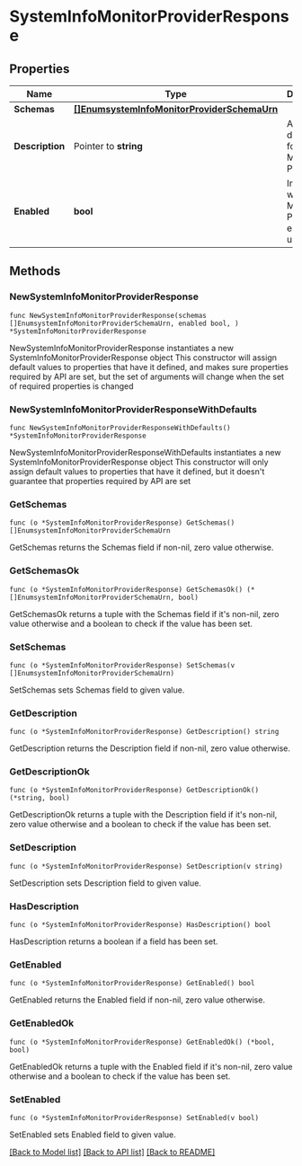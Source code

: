 # SystemInfoMonitorProviderResponse

## Properties

Name | Type | Description | Notes
------------ | ------------- | ------------- | -------------
**Schemas** | [**[]EnumsystemInfoMonitorProviderSchemaUrn**](EnumsystemInfoMonitorProviderSchemaUrn.md) |  | 
**Description** | Pointer to **string** | A description for this Monitor Provider | [optional] 
**Enabled** | **bool** | Indicates whether the Monitor Provider is enabled for use. | 

## Methods

### NewSystemInfoMonitorProviderResponse

`func NewSystemInfoMonitorProviderResponse(schemas []EnumsystemInfoMonitorProviderSchemaUrn, enabled bool, ) *SystemInfoMonitorProviderResponse`

NewSystemInfoMonitorProviderResponse instantiates a new SystemInfoMonitorProviderResponse object
This constructor will assign default values to properties that have it defined,
and makes sure properties required by API are set, but the set of arguments
will change when the set of required properties is changed

### NewSystemInfoMonitorProviderResponseWithDefaults

`func NewSystemInfoMonitorProviderResponseWithDefaults() *SystemInfoMonitorProviderResponse`

NewSystemInfoMonitorProviderResponseWithDefaults instantiates a new SystemInfoMonitorProviderResponse object
This constructor will only assign default values to properties that have it defined,
but it doesn't guarantee that properties required by API are set

### GetSchemas

`func (o *SystemInfoMonitorProviderResponse) GetSchemas() []EnumsystemInfoMonitorProviderSchemaUrn`

GetSchemas returns the Schemas field if non-nil, zero value otherwise.

### GetSchemasOk

`func (o *SystemInfoMonitorProviderResponse) GetSchemasOk() (*[]EnumsystemInfoMonitorProviderSchemaUrn, bool)`

GetSchemasOk returns a tuple with the Schemas field if it's non-nil, zero value otherwise
and a boolean to check if the value has been set.

### SetSchemas

`func (o *SystemInfoMonitorProviderResponse) SetSchemas(v []EnumsystemInfoMonitorProviderSchemaUrn)`

SetSchemas sets Schemas field to given value.


### GetDescription

`func (o *SystemInfoMonitorProviderResponse) GetDescription() string`

GetDescription returns the Description field if non-nil, zero value otherwise.

### GetDescriptionOk

`func (o *SystemInfoMonitorProviderResponse) GetDescriptionOk() (*string, bool)`

GetDescriptionOk returns a tuple with the Description field if it's non-nil, zero value otherwise
and a boolean to check if the value has been set.

### SetDescription

`func (o *SystemInfoMonitorProviderResponse) SetDescription(v string)`

SetDescription sets Description field to given value.

### HasDescription

`func (o *SystemInfoMonitorProviderResponse) HasDescription() bool`

HasDescription returns a boolean if a field has been set.

### GetEnabled

`func (o *SystemInfoMonitorProviderResponse) GetEnabled() bool`

GetEnabled returns the Enabled field if non-nil, zero value otherwise.

### GetEnabledOk

`func (o *SystemInfoMonitorProviderResponse) GetEnabledOk() (*bool, bool)`

GetEnabledOk returns a tuple with the Enabled field if it's non-nil, zero value otherwise
and a boolean to check if the value has been set.

### SetEnabled

`func (o *SystemInfoMonitorProviderResponse) SetEnabled(v bool)`

SetEnabled sets Enabled field to given value.



[[Back to Model list]](../README.md#documentation-for-models) [[Back to API list]](../README.md#documentation-for-api-endpoints) [[Back to README]](../README.md)


